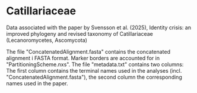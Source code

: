 # Catillariaceae
Data associated with the paper by Svensson et al. (2025), Identity crisis: an improved phylogeny and revised taxonomy of Catillariaceae (Lecanoromycetes, Ascomycota)

The file "ConcatenatedAlignment.fasta" contains the concatenated alignment i FASTA format. Marker borders are accounted for in "PartitioningScheme.nxs". The file "metadata.txt" contains two columns: The first column contains the terminal names used in the analyses (incl. "ConcatenatedAlignment.fasta"), the second column the corresponding names used in the paper.
